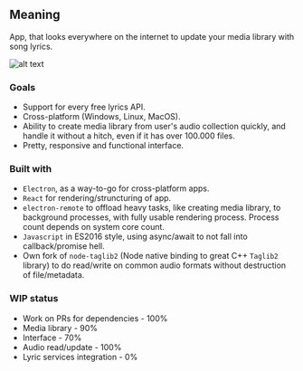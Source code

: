 ## Meaning

App, that looks everywhere on the internet to update your media library with song lyrics. 

![alt text](https://i.imgur.com/Qw9ErAa.jpg)

### Goals

* Support for every free lyrics API.
* Cross-platform (Windows, Linux, MacOS).
* Ability to create media library from user's audio collection  quickly, and handle it without a hitch, even if it has over 100.000 files.
* Pretty, responsive and functional interface.

### Built with

* `Electron`, as a way-to-go for cross-platform apps.
* `React` for rendering/struncturing of app.
* `electron-remote` to offload heavy tasks, like creating media library, to background processes, with fully usable rendering process. Process count depends on system core count.
* `Javascript` in ES2016 style, using async/await to not fall into callback/promise hell.
* Own fork of `node-taglib2` (Node native binding to great C++ `Taglib2` library) to do read/write on common audio formats without destruction of file/metadata.

### WIP status

* Work on PRs for dependencies - 100%
* Media library - 90%
* Interface - 70%
* Audio read/update - 100%
* Lyric services integration - 0%